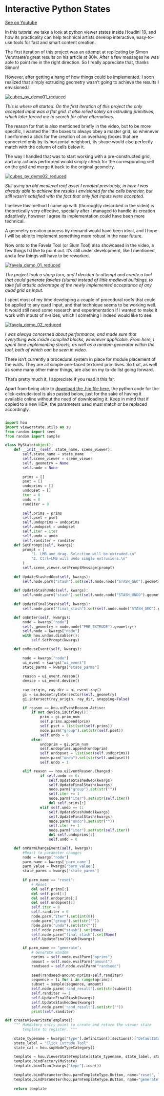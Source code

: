 # Interactive Python States

[See on Youtube](https://www.youtube.com/watch?v=DTReVsTmKNY)

In this tutorial we take a look at python viewer states inside Houdini 18, and how its practicality can help technical artists develop interactive, easy-to-use tools for fast and smart content creation.

The first iteration of this project was an attempt at replicating by Simon Verstraete’s great results on his article at 80lv. After a few messages he was able to point me in the right direction. So I really appreciate that, thanks Simon!

However, after getting a hang of how things could be implemented, I soon realized that simply extruding geometry wasn’t going to achieve the results I envisioned.!

[![cubes_py_demo01_reduced](https://user-images.githubusercontent.com/81909946/113513914-208c3c00-956c-11eb-835d-8964c1419ac6.gif)](https://www.youtube.com/watch?v=DTReVsTmKNY)

*This is where all started. On the first iteration of this project the only accepted input was a flat grid. It also relied solely on extruding primitives, which later forced me to search for other alternatives.*

The reason for that is also mentioned briefly in the video, but to be more specific, I wanted the little boxes to always obey a master grid, so whenever I performed a click for the creation of an overhang (boxes that are connected only by its horizontal neighbor), its shape would also perfectly match with the column of cells below it.

The way I handled that was to start working with a pre-constructed grid, and any actions performed would simply check for the corresponding cell on the grid and merge it back to the original geometry.

[![cubes_py_demo02_reduced](https://user-images.githubusercontent.com/81909946/113513955-4e718080-956c-11eb-9b3a-0297ff8e4c45.gif)](https://www.youtube.com/watch?v=DTReVsTmKNY)

*Still using an old medieval roof asset I created previously, in here I was already able to achieve the results I envisioned for the cells behavior, but still wasn’t satisfied with the fact that only flat inputs were accepted.*

I believe this method I came up with (thoroughly described in the video) is theoretically very effective, specially after I managed to handle its creation adaptively, however I agree its implementation could have been more technical.

A geometry creation process by demand would have been ideal, and I hope I will be able to implement something more robust in the near future.

Now onto to the Favela Tool (or Slum Tool) also showcased in the video, a few things I’d like to point out. It’s still under development, like I mentioned, and a few things will have to be reworked.

[![favela_demo_01_reduced](https://user-images.githubusercontent.com/81909946/113513982-65b06e00-956c-11eb-9822-b068004f6a59.gif)](https://www.youtube.com/watch?v=DTReVsTmKNY)

*The project took a sharp turn, and I decided to attempt and create a tool that could generate favelas (slums) instead of little medieval buildings, to take full artistic advantage of the newly implemented acceptance of any quad grid as input.*

I spent most of my time developing a couple of procedural roofs that could be applied to any quad input, and that technique seems to be working well. It would still need some research and experimentation If I wanted to make it work with inputs of n-sides, which I something I indeed would like to see.

[![favela_demo_02_reduced](https://user-images.githubusercontent.com/81909946/113513992-7234c680-956c-11eb-8196-4b68fc06e628.gif)](https://www.youtube.com/watch?v=DTReVsTmKNY)

*I was always concerned about performance, and made sure that everything was inside compiled blocks, whenever applicable. From here, I spent time implementing streets, as well as a random generator within the tool, both of which can be seen in video.*

There isn’t currently a procedural system in place for module placement of the walls. They are all simple one-faced textured primitives. So that, as well as some many other minor things, are also on my to-do list going forward.

That’s pretty much it, I appreciate if you read it this far.

Apart from being able to [download the .hip file here](https://github.com/ribponce/particula/blob/d7a696334418e048c3b3958180d8d4e9b3f49360/tutorials/interactive_python_states/files/particula_click-extrude-tool_SHARE.hipnc), the python code for the click-extrude-tool is also pasted below, just for the sake of having it available online without the need of downloading it. Keep in mind that if copied to a new HDA, the parameters used must match or be replaced accordingly.

```python

import hou
import viewerstate.utils as su
from random import seed
from random import sample

class MyState(object):
    def __init__(self, state_name, scene_viewer):
        self.state_name = state_name
        self.scene_viewer = scene_viewer
        self._geometry = None
        self.node = None
               
        prims = []
        pset = []
        undoprims = []
        undopset = []
        iter = 0
        undo = 0
        randiter = 0
        
        self.prims = prims
        self.pset = pset
        self.undoprims = undoprims
        self.undopset = undopset
        self.iter = iter
        self.undo = undo
        self.randiter = randiter
    def SetPrompt(self, kwargs):
        prompt = (
            "1. LMB and drag. Selection will be extruded.\n"
            "2. Ctrl+LMB will undo single extrusions.\n"
        )
        self.scene_viewer.setPromptMessage(prompt)
        
    def UpdateStashedGeo(self, kwargs):
        self.node.parm("stash").set(self.node.node("STASH_GEO").geometry())
	
    def UpdateStashUndo(self, kwargs):
        self.node.parm("stash").set(self.node.node("STASH_UNDO").geometry())    
        
    def UpdateFinalStash(self, kwargs):
        self.node.parm("final_stash").set(self.node.node("STASH_GEO").geometry())    

    def onEnter(self, kwargs):
        node = kwargs["node"]
        self._geometry = node.node("PRE_EXTRUDE").geometry()
        self.node = kwargs["node"]      
        with hou.undos.disabler():
            self.SetPrompt(kwargs)

    def onMouseEvent(self, kwargs):
            
        node = kwargs["node"]
        ui_event = kwargs["ui_event"]
        state_parms = kwargs["state_parms"]
        
        reason = ui_event.reason()
        device = ui_event.device()
        
        ray_origin, ray_dir = ui_event.ray()
        gi = su.GeometryIntersector(self._geometry)
        gi.intersect(ray_origin, ray_dir, snapping=False)

        if reason == hou.uiEventReason.Active:
            if not device.isCtrlKey():
                prim = gi.prim_num
                self.prims.append(prim)
                self.pset = list(set(self.prims))
                node.parm("group").set(str(self.pset))
                self.undo = 0
            else:
                undoprim = gi.prim_num
                self.undoprims.append(undoprim)
                self.undopset = list(set(self.undoprims))
                node.parm("undo").set(str(self.undopset))
                self.undo = 1

        elif reason == hou.uiEventReason.Changed:
                if self.undo == 0:
                    self.UpdateStashedGeo(kwargs)
                    self.UpdateFinalStash(kwargs)
                    node.parm("group").set(str(""))
                    self.iter += 1                    
                    node.parm("iter").set(str(self.iter))
                    del self.prims[:]
                elif self.undo == 1: 
                    self.UpdateStashUndo(kwargs)
                    self.UpdateFinalStash(kwargs)
                    node.parm("undo").set(str(""))
                    self.iter += 1                    
                    node.parm("iter").set(str(self.iter))
                    del self.undoprims[:]
                    self.undo = 0

    def onParmChangeEvent(self, kwargs):
        #React to parameter changes
        node = kwargs["node"]
        parm_name = kwargs['parm_name']
        parm_value = kwargs['parm_value']
        state_parms = kwargs['state_parms']
        
        if parm_name == "reset":
            # Reset 
            del self.prims[:]
            del self.pset[:]
            del self.undoprims[:]
            del self.undopset[:]
            self.iter = 0
            self.randiter = 0
            node.parm("iter").set(int(0))
            node.parm("group").set(str(""))
            node.parm("undo").set(str(""))         
            self.node.parm("stash").set(None)
            self.node.parm("final_stash").set(None)
            self.UpdateFinalStash(kwargs)

        if parm_name == "generate":         
            # Generate Random
            nprims = self.node.evalParm("nprims")
            amount = self.node.evalParm("amount")
            randseed = self.node.evalParm("randseed")
         
            seed(randseed+amount+nprims+self.randiter)
            sequence = [i for i in range(nprims)]
            subset = sample(sequence, amount)
            self.node.parm('rand_result').set(str(subset))
            self.randiter += 1
            self.UpdateFinalStash(kwargs)
            self.UpdateStashedGeo(kwargs)
            self.node.parm('rand_result').set(str(""))
            print(self.randiter)

def createViewerStateTemplate():
    """ Mandatory entry point to create and return the viewer state 
        template to register. """
	
    state_typename = kwargs["type"].definition().sections()["DefaultState"].contents()
    state_label = "Click Extrude Tool"
    state_cat = hou.sopNodeTypeCategory()
	
    template = hou.ViewerStateTemplate(state_typename, state_label, state_cat)
    template.bindFactory(MyState)
    template.bindIcon(kwargs["type"].icon())
	    
    template.bindParameter(hou.parmTemplateType.Button, name="reset", label="Reset")
    template.bindParameter(hou.parmTemplateType.Button, name="generate", label="Generate Random")
	
    return template

```

